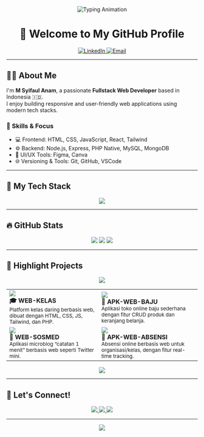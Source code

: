 <!-- Typing animation -->
<p align="center">
  <img src="https://readme-typing-svg.demolab.com?font=Fira+Code&weight=500&pause=1000&color=0AFFEF&center=true&vCenter=true&width=440&lines=Hi%2C+I'm+M+Syifaul+Anam!;Frontend+Developer;Backend+Developer;Clean+Code+Lover;Always+Learning+and+Building" alt="Typing Animation" />
</p>

<h1 align="center">🚀 Welcome to My GitHub Profile</h1>

<p align="center">
  <a href="https://www.linkedin.com/in/faul-nam-646965259" target="_blank">
    <img alt="LinkedIn" src="https://img.shields.io/badge/LinkedIn-blue?style=for-the-badge&logo=linkedin&logoColor=white" />
  </a>
  <a href="mailto:syifakul.anm@gmail.com">
    <img alt="Email" src="https://img.shields.io/badge/Gmail-D14836?style=for-the-badge&logo=gmail&logoColor=white" />
  </a>
</p>

---

## 👨‍💻 About Me

I'm **M Syifaul Anam**, a passionate **Fullstack Web Developer** based in Indonesia 🇮🇩.  
I enjoy building responsive and user-friendly web applications using modern tech stacks.

### 🧠 Skills & Focus
- 💻 Frontend: HTML, CSS, JavaScript, React, Tailwind
- ⚙️ Backend: Node.js, Express, PHP Native, MySQL, MongoDB
- 🎨 UI/UX Tools: Figma, Canva
- 🌐 Versioning & Tools: Git, GitHub, VSCode

---

## 🚀 My Tech Stack

<p align="center">
  <img src="https://skillicons.dev/icons?i=html,css,js,react,tailwind,php,nodejs,express,mysql,mongodb,figma,github,vscode" />
</p>

---

## 🔥 GitHub Stats

<p align="center">
  <img src="https://github-readme-stats.vercel.app/api?username=faulnam&show_icons=true&theme=radical" />
  <img src="https://github-readme-streak-stats.herokuapp.com/?user=faulnam&theme=radical" />
  <img src="https://github-readme-stats.vercel.app/api/top-langs/?username=faulnam&layout=compact&theme=radical" />
</p>

---

## 📌 Highlight Projects

<p align="center">
  <img src="https://capsule-render.vercel.app/api?type=rect&color=00bfff&height=2" />
</p>

<div align="center">

<table>
  <tr>
    <td width="400">
      <a href="https://faulnam.github.io/WEB-KELAS" target="_blank">
        <img src="https://github-readme-stats.vercel.app/api/pin/?username=faulnam&repo=WEB-KELAS&theme=material-palenight" />
      </a>
      <br/>
      <b>🎓 WEB-KELAS</b> <br/>
      <sub>Platform kelas daring berbasis web, dibuat dengan HTML, CSS, JS, Tailwind, dan PHP.</sub>
    </td>
<td width="400">
      <a href="https://github.com/faulnam/Aplikasi-Web-Baju" target="_blank">
        <img src="https://github-readme-stats.vercel.app/api/pin/?username=faulnam&repo=Aplikasi-Web-Baju&theme=material-palenight" />
      </a>
      <br/>
      <b>🛒 APK-WEB-BAJU</b> <br/>
      <sub>Aplikasi toko online baju sederhana dengan fitur CRUD produk dan keranjang belanja.</sub>
    </td>
    
  </tr>

  <tr>
    <td width="400">
      <a href="https://faulnam.github.io/catatansemenit/ctsemenit" target="_blank">
        <img src="https://github-readme-stats.vercel.app/api/pin/?username=faulnam&repo=catatansemenit&theme=material-palenight" />
      </a>
      <br/>
      <b>💬 WEB-SOSMED</b> <br/>
      <sub>Aplikasi microblog “catatan 1 menit” berbasis web seperti Twitter mini.</sub>
    </td>
<td width="400">
      <a href="https://github.com/faulnam/APK-WEB-ABSENSI" target="_blank">
        <img src="https://github-readme-stats.vercel.app/api/pin/?username=faulnam&repo=APK-WEB-ABSENSI&theme=material-palenight" />
      </a>
      <br/>
      <b>📅 APK-WEB-ABSENSI</b> <br/>
      <sub>Absensi online berbasis web untuk organisasi/kelas, dengan fitur real-time tracking.</sub>
    </td>
  </tr>
</table>

</div>

<p align="center">
  <img src="https://capsule-render.vercel.app/api?type=rect&color=00bfff&height=2" />
</p>




---

## 🤝 Let's Connect!

<p align="center">
  <a href="https://www.linkedin.com/in/faul-nam-646965259" target="_blank">
    <img src="https://img.shields.io/badge/LinkedIn-blue?style=for-the-badge&logo=linkedin&logoColor=white" />
  </a>
  <a href="mailto:syifakul.anm@gmail.com">
    <img src="https://img.shields.io/badge/Gmail-D14836?style=for-the-badge&logo=gmail&logoColor=white" />
  </a>
  <a href="https://faulnam.github.io/WEB-KELAS">
    <img src="https://img.shields.io/badge/Portfolio-0A66C2?style=for-the-badge&logo=github&logoColor=white" />
  </a>
</p>

---

<p align="center">
  <img src="https://capsule-render.vercel.app/api?type=waving&color=0AFFEF&height=100&section=footer" />
</p>
